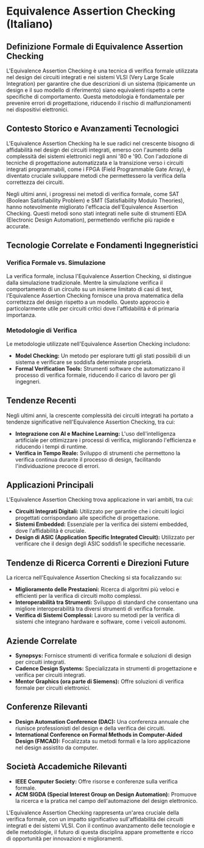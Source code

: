 # Equivalence Assertion Checking (Italiano)

## Definizione Formale di Equivalence Assertion Checking

L'Equivalence Assertion Checking è una tecnica di verifica formale utilizzata nel design dei circuiti integrati e nei sistemi VLSI (Very Large Scale Integration) per garantire che due descrizioni di un sistema (tipicamente un design e il suo modello di riferimento) siano equivalenti rispetto a certe specifiche di comportamento. Questa metodologia è fondamentale per prevenire errori di progettazione, riducendo il rischio di malfunzionamenti nei dispositivi elettronici.

## Contesto Storico e Avanzamenti Tecnologici

L'Equivalence Assertion Checking ha le sue radici nel crescente bisogno di affidabilità nel design dei circuiti integrati, emerso con l'aumento della complessità dei sistemi elettronici negli anni '80 e '90. Con l'adozione di tecniche di progettazione automatizzata e la transizione verso i circuiti integrati programmabili, come i FPGA (Field Programmable Gate Array), è diventato cruciale sviluppare metodi che permettessero la verifica della correttezza dei circuiti.

Negli ultimi anni, i progressi nei metodi di verifica formale, come SAT (Boolean Satisfiability Problem) e SMT (Satisfiability Modulo Theories), hanno notevolmente migliorato l'efficacia dell'Equivalence Assertion Checking. Questi metodi sono stati integrati nelle suite di strumenti EDA (Electronic Design Automation), permettendo verifiche più rapide e accurate.

## Tecnologie Correlate e Fondamenti Ingegneristici

### Verifica Formale vs. Simulazione

La verifica formale, inclusa l'Equivalence Assertion Checking, si distingue dalla simulazione tradizionale. Mentre la simulazione verifica il comportamento di un circuito su un insieme limitato di casi di test, l'Equivalence Assertion Checking fornisce una prova matematica della correttezza del design rispetto a un modello. Questo approccio è particolarmente utile per circuiti critici dove l'affidabilità è di primaria importanza.

### Metodologie di Verifica

Le metodologie utilizzate nell'Equivalence Assertion Checking includono:

- **Model Checking:** Un metodo per esplorare tutti gli stati possibili di un sistema e verificare se soddisfa determinate proprietà.
- **Formal Verification Tools:** Strumenti software che automatizzano il processo di verifica formale, riducendo il carico di lavoro per gli ingegneri.

## Tendenze Recenti

Negli ultimi anni, la crescente complessità dei circuiti integrati ha portato a tendenze significative nell'Equivalence Assertion Checking, tra cui:

- **Integrazione con AI e Machine Learning:** L'uso dell'intelligenza artificiale per ottimizzare i processi di verifica, migliorando l'efficienza e riducendo i tempi di runtime.
- **Verifica in Tempo Reale:** Sviluppo di strumenti che permettono la verifica continua durante il processo di design, facilitando l'individuazione precoce di errori.

## Applicazioni Principali

L'Equivalence Assertion Checking trova applicazione in vari ambiti, tra cui:

- **Circuiti Integrati Digitali:** Utilizzato per garantire che i circuiti logici progettati corrispondano alle specifiche di progettazione.
- **Sistemi Embedded:** Essenziale per la verifica dei sistemi embedded, dove l'affidabilità è cruciale.
- **Design di ASIC (Application Specific Integrated Circuit):** Utilizzato per verificare che il design degli ASIC soddisfi le specifiche necessarie.

## Tendenze di Ricerca Correnti e Direzioni Future

La ricerca nell'Equivalence Assertion Checking si sta focalizzando su:

- **Miglioramento delle Prestazioni:** Ricerca di algoritmi più veloci e efficienti per la verifica di circuiti molto complessi.
- **Interoperabilità tra Strumenti:** Sviluppo di standard che consentano una migliore interoperabilità tra diversi strumenti di verifica formale.
- **Verifica di Sistemi Complessi:** Lavoro su metodi per la verifica di sistemi che integrano hardware e software, come i veicoli autonomi.

## Aziende Correlate

- **Synopsys:** Fornisce strumenti di verifica formale e soluzioni di design per circuiti integrati.
- **Cadence Design Systems:** Specializzata in strumenti di progettazione e verifica per circuiti integrati.
- **Mentor Graphics (ora parte di Siemens):** Offre soluzioni di verifica formale per circuiti elettronici.

## Conferenze Rilevanti

- **Design Automation Conference (DAC):** Una conferenza annuale che riunisce professionisti del design e della verifica dei circuiti.
- **International Conference on Formal Methods in Computer-Aided Design (FMCAD):** Focalizzata su metodi formali e la loro applicazione nel design assistito da computer.

## Società Accademiche Rilevanti

- **IEEE Computer Society:** Offre risorse e conferenze sulla verifica formale.
- **ACM SIGDA (Special Interest Group on Design Automation):** Promuove la ricerca e la pratica nel campo dell'automazione del design elettronico.

L'Equivalence Assertion Checking rappresenta un'area cruciale della verifica formale, con un impatto significativo sull'affidabilità dei circuiti integrati e dei sistemi VLSI. Con il continuo avanzamento delle tecnologie e delle metodologie, il futuro di questa disciplina appare promettente e ricco di opportunità per innovazioni e miglioramenti.